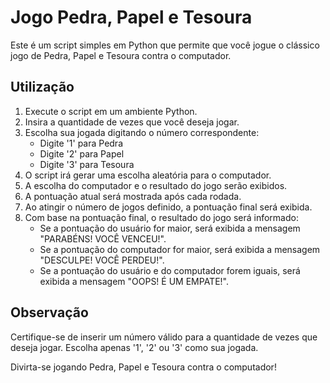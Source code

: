 # Jogo Pedra, Papel e Tesoura

Este é um script simples em Python que permite que você jogue o clássico jogo de Pedra, Papel e Tesoura contra o computador.

## Utilização

1. Execute o script em um ambiente Python.
2. Insira a quantidade de vezes que você deseja jogar.
3. Escolha sua jogada digitando o número correspondente:
   - Digite '1' para Pedra
   - Digite '2' para Papel
   - Digite '3' para Tesoura
4. O script irá gerar uma escolha aleatória para o computador.
5. A escolha do computador e o resultado do jogo serão exibidos.
6. A pontuação atual será mostrada após cada rodada.
7. Ao atingir o número de jogos definido, a pontuação final será exibida.
8. Com base na pontuação final, o resultado do jogo será informado:
   - Se a pontuação do usuário for maior, será exibida a mensagem "PARABÉNS! VOCÊ VENCEU!".
   - Se a pontuação do computador for maior, será exibida a mensagem "DESCULPE! VOCÊ PERDEU!".
   - Se a pontuação do usuário e do computador forem iguais, será exibida a mensagem "OOPS! É UM EMPATE!".

## Observação

Certifique-se de inserir um número válido para a quantidade de vezes que deseja jogar. Escolha apenas '1', '2' ou '3' como sua jogada.

Divirta-se jogando Pedra, Papel e Tesoura contra o computador!

